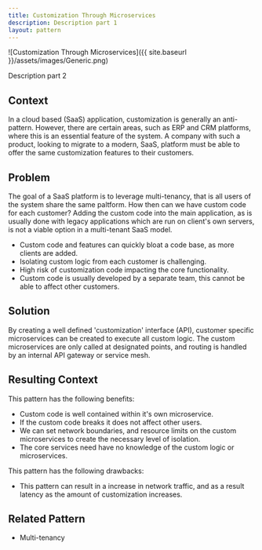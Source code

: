 ```yaml
---
title: Customization Through Microservices
description: Description part 1
layout: pattern
---
```


![Customization Through Microservices]({{ site.baseurl }}/assets/images/Generic.png)

Description part 2

## Context

In a cloud based (SaaS) application, customization is generally an anti-pattern. However, there are certain areas, such as ERP and CRM platforms, where this is an essential feature of the system. A company with such a product, looking to migrate to a modern, SaaS, platform must be able to offer the same customization features to their customers.

## Problem

The goal of a SaaS platform is to leverage multi-tenancy, that is all users of the system share the same paltform. How then can we have custom code for each customer? Adding the custom code into the main application, as is usually done with legacy applications which are run on client's own servers, is not a viable option in a multi-tenant SaaS model.

- Custom code and features can quickly bloat a code base, as more clients are added.
- Isolating custom logic from each customer is challenging.
- High risk of customization code impacting the core functionality.
- Custom code is usually developed by a separate team, this cannot be able to affect other customers.

## Solution

By creating a well defined 'customization' interface (API), customer specific microservices can be created to execute all custom logic. The custom microservices are only called at designated points, and routing is handled by an internal API gateway or service mesh.

## Resulting Context

This pattern has the following benefits:

- Custom code is well contained within it's own microservice.
- If the custom code breaks it does not affect other users.
- We can set network boundaries, and resource limits on the custom microservices to create the necessary level of isolation.
- The core services need have no knowledge of the custom logic or microservices.

This pattern has the following drawbacks:

- This pattern can result in a increase in network traffic, and as a result latency as the amount of customization increases.

## Related Pattern

- Multi-tenancy
